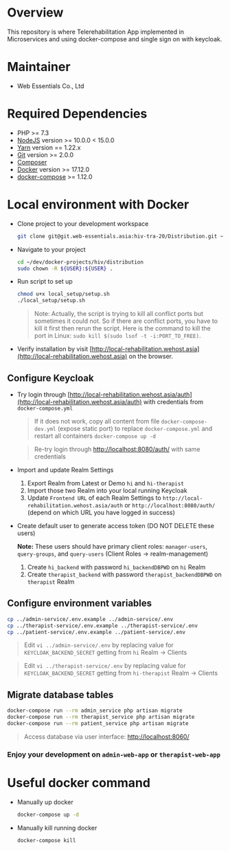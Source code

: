 # Overview

This repository is where Telerehabilitation App implemented in Microservices and using docker-compose and single sign on with keycloak.

# Maintainer

* Web Essentials Co., Ltd

# Required Dependencies

* PHP >= 7.3
* [NodeJS](https://nodejs.org/en/download/package-manager/) version >= 10.0.0 < 15.0.0
* [Yarn](https://yarnpkg.com/lang/en/docs/install/#debian-stable) version == 1.22.x
* [Git](https://git-scm.com/) version >= 2.0.0
* [Composer](https://getcomposer.org/)
* [Docker](https://docs.docker.com/install/) version >= 17.12.0
* [docker-compose](https://docs.docker.com/compose/install/#install-compose) >= 1.12.0

# Local environment with Docker

* Clone project to your development workspace

    ```bash
    git clone git@git.web-essentials.asia:hiv-tra-20/Distribution.git ~/dev/docker-projects/hiv/distribution
    ```

* Navigate to your project

    ```bash
    cd ~/dev/docker-projects/hiv/distribution
    sudo chown -R ${USER}:${USER} .
    ```

* Run script to set up

    ```bash
    chmod u+x local_setup/setup.sh
    ./local_setup/setup.sh
    ```
    > Note: Actually, the script is trying to kill all conflict ports but sometimes it could not. So if there are conflict ports, you have to kill it first then rerun the script.
    Here is the command to kill the port in Linux: `sudo kill $(sudo lsof -t -i:PORT_TO_FREE)`.

* Verify installation by visit [http://local-rehabilitation.wehost.asia](http://local-rehabilitation.wehost.asia) on the browser.

## Configure Keycloak

* Try login through [http://local-rehabilitation.wehost.asia/auth](http://local-rehabilitation.wehost.asia/auth) with credentials from `docker-compose.yml`

  > If it does not work, copy all content from file `docker-compose-dev.yml` (expose static port) to replace `docker-compose.yml` and restart all containers `docker-compose up -d`

  > Re-try login through [http://localhost:8080/auth/](http://localhost:8080/auth/) with same credentials

* Import and update Realm Settings

  1. Export Realm from Latest or Demo `hi` and `hi-therapist`
  2. Import those two Realm into your local running Keycloak
  3. Update `Frontend URL` of each Realm Settings to `http://local-rehabilitation.wehost.asia/auth` or `http://localhost:8080/auth/` (depend on which URL you have logged in success)

* Create default user to generate access token (DO NOT DELETE these users)

  __Note:__ These users should have primary client roles: `manager-users`, `query-groups`, and `query-users` (Client Roles -> realm-management)

  1. Create `hi_backend` with password `hi_backendDBPWD` on `hi` Realm
  2. Create `therapist_backend` with password `therapist_backendDBPWD` on `therapist` Realm

## Configure environment variables

  ```bash
  cp ../admin-service/.env.example ../admin-service/.env
  cp ../therapist-service/.env.example ../therapist-service/.env
  cp ../patient-service/.env.example ../patient-service/.env
  ```

  > Edit `vi ../admin-service/.env` by replacing value for `KEYCLOAK_BACKEND_SECRET` getting from `hi` Realm -> Clients

  > Edit `vi ../therapist-service/.env` by replacing value for `KEYCLOAK_BACKEND_SECRET` getting from `hi-therapist` Realm -> Clients

## Migrate database tables

  ```bash
  docker-compose run --rm admin_service php artisan migrate
  docker-compose run --rm therapist_service php artisan migrate
  docker-compose run --rm patient_service php artisan migrate
  ```

  > Access database via user interface: [http://localhost:8060/](http://localhost:8060/)

### Enjoy your development on `admin-web-app` or `therapist-web-app`

# Useful docker command

* Manually up docker

    ```bash
    docker-compose up -d
    ```

* Manually kill running docker

    ```bash
    docker-compose kill
    ```
